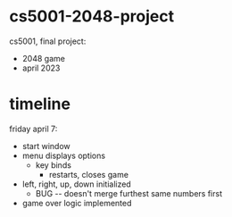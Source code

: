# cs5001-2048-project

 cs5001, final project: 
 * 2048 game
 * april 2023


# timeline

friday april 7:
* start window
* menu displays options
    * key binds
        * restarts, closes game
* left, right, up, down initialized
    * BUG -- doesn't merge furthest same numbers first
* game over logic implemented

